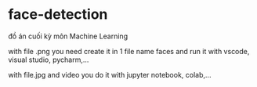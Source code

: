 # face-detection
đồ án cuối kỳ môn Machine Learning

with file .png you need create it in 1 file name faces and run it with vscode, visual studio, pycharm,...

with file.jpg and video you do it with jupyter notebook, colab,...
